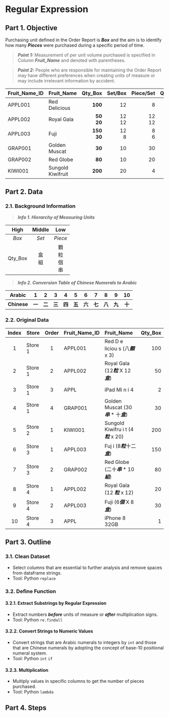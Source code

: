 # Regular Expression
## Part 1. Objective
Purchasing unit defined in the Order Report is ***Box*** and the aim is to identify how many ***Pieces*** were purchased during a specific period of time.
> **_Point 1:_** Measurement of per unit volume purchased is specified in Column ***Fruit_Name*** and denoted with parentheses.

> **_Point 2:_** People who are responsible for maintaining the Order Report may have different preferences when creating units of measure or may include irrelevant information by accident.   

| Fruit_Name_ID | Fruit_Name        | Qty_Box       | Set/Box  | Piece/Set | Qty_Piece   |
| :---          | :---              | ---:          | ---:     | ---:      | ---:        |
| APPL001	      | Red Delicious     |	**100**       | 12       | 8         | **9,600**   |
| APPL002	      | Royal Gala	      | **50<br>20**  | 12<br>12 | 12<br>12  | **10,080**  |
| APPL003	      | Fuji	            | **150<br>30** | 12<br>8  | 8<br>6    | **15,840**  |
| GRAP001	      | Golden Muscat	    | **30**        | 10       | 30        | **9,000**   |
| GRAP002	      | Red Globe         |	**80**        | 10       | 20        | **16,000**  |
| KIWI001	      | Sungold Kiwifruit |	**200**       | 20       | 4         | **16,000**  |

## Part 2. Data
### 2.1. Background Information
> ***Info 1. Hierarchy of Measuring Units***

| High    | Middle   | Low                 |
| :---:   | :---:    | :---:               |
| *Box*   | *Set*    | *Piece*             |
| Qty_Box | 盒<br>組 | 顆<br>粒<br>個<br>串 |

> ***Info 2. Conversion Table of Chinese Numerals to Arabic***

| Arabic  | 1 | 2 | 3 | 4 | 5 | 6 | 7 | 8 | 9 | 10 |
| :---: | :---: | :---: | :---: | :---: | :---: | :---: | :---: | :---: | :---: | :---: |
| **Chinese** | **一** | **二** | **三** | **四** | **五** | **六** | **七** | **八** | **九** | **十** |

### 2.2. Original Data
| Index  | Store   | Order | Fruit_Name_ID | Fruit_Name                                | Qty_Box |  
| :---:  | ---     | :---: | :---          | :---                                      | ---:    | 
|      1 | Store 1 |     1 | APPL001       | Red D e liciou s (八***顆*** x 3)         |  100    | 
|      2 | Store 1 |     2 | APPL002       | Royal Gala (12***粒*** X 12***盒***)      |   50    |
|      3 | Store 1 |     3 | APPL          | iPad Mi n i 4                             |   2     | 
|      4 | Store 1 |     4 | GRAP001       | Golden Muscat (30***串*** * 十***盒***)    |   30    | 
|      5 | Store 2 |     1 | KIWI001       | Sungold Kiwifru i t (4***粒*** x 20)       |  200    |  
|      6 | Store 3 |     1 | APPL003       | Fuj i (8***粒***十二***盒***)              |  150    | 
|      7 | Store 3 |     2 | GRAP002       | Red Globe (二十***串*** * 10 ***組***)     |   80    | 
|      8 | Store 4 |     1 | APPL002       | Royal Gala (12  ***粒*** x 12)             |   20    |  
|      9 | Store 4 |     2 | APPL003       | Fuji (6***個*** X 8 ***盒***)              |   30    |
|     10 | Store 4 |     3 | APPL          | iPhone 8 32GB                              |   1     | 

## Part 3. Outline
### 3.1. Clean Dataset
- Select columns that are essential to further analysis and remove spaces from dataframe strings.
- Tool: Python ```replace```
### 3.2. Define Function
#### 3.2.1. Extract Substrings by Regular Expression 
- Extract numbers ***before*** units of measure or ***after*** multiplication signs.
- Tool: Python ```re.findall```
#### 3.2.2. Convert Strings to Numeric Values
- Convert strings that are Arabic numerals to integers by ```int``` and those that are Chinese numerals by adopting the concept of base-10 positional numeral system.
- Tool: Python ```int``` ```if```
#### 3.2.3. Multiplication
- Multiply values in specific columns to get the number of pieces purchased.
- Tool: Python ```lambda```

## Part 4. Steps

